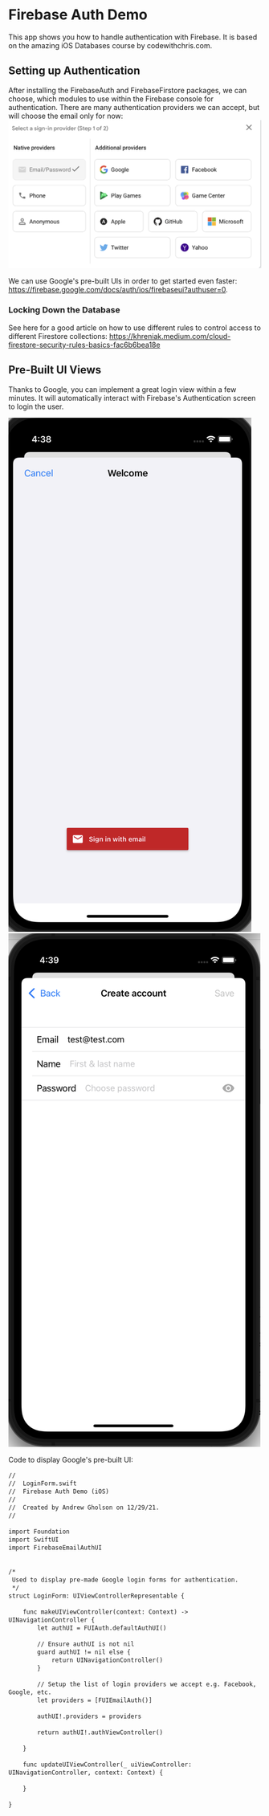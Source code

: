 #  Firebase Auth Demo
This app shows you how to handle authentication with Firebase. It is based on the amazing
iOS Databases course by codewithchris.com. 

## Setting up Authentication
After installing the FirebaseAuth and FirebaseFirstore packages, we can choose, which 
modules to use within the Firebase console for authentication. There are many authentication
providers we can accept, but will choose the email only for now:
![Picture of 12 auth providers](img/auth_providers.png)

We can use Google's pre-built UIs in order to get started even faster: 
https://firebase.google.com/docs/auth/ios/firebaseui?authuser=0.

### Locking Down the Database
See here for a good article on how to use different rules to control access to different Firestore collections:
https://khreniak.medium.com/cloud-firestore-security-rules-basics-fac6b6bea18e

## Pre-Built UI Views
Thanks to Google, you can implement a great login view within a few minutes. It will automatically interact with
Firebase's Authentication screen to login the user. 

![Login screen sign in option](img/login1.png)
![Sign up screen](img/login2.png)

Code to display Google's pre-built UI:
```
//
//  LoginForm.swift
//  Firebase Auth Demo (iOS)
//
//  Created by Andrew Gholson on 12/29/21.
//

import Foundation
import SwiftUI
import FirebaseEmailAuthUI


/*
 Used to display pre-made Google login forms for authentication.
 */
struct LoginForm: UIViewControllerRepresentable {
    
    func makeUIViewController(context: Context) -> UINavigationController {
        let authUI = FUIAuth.defaultAuthUI()
        
        // Ensure authUI is not nil
        guard authUI != nil else {
            return UINavigationController()
        }
        
        // Setup the list of login providers we accept e.g. Facebook, Google, etc.
        let providers = [FUIEmailAuth()]
        
        authUI!.providers = providers
        
        return authUI!.authViewController()
        
    }
    
    func updateUIViewController(_ uiViewController: UINavigationController, context: Context) {
        
    }
    
}

```
